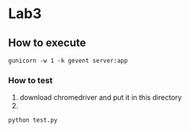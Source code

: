 # Lab3

## How to execute
```shell
gunicorn -w 1 -k gevent server:app  
```

### How to test
1. download chromedriver and put it in this directory
2. 
```
python test.py
```